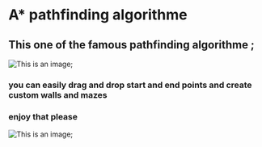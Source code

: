 # A* pathfinding algorithme

## This one of the famous pathfinding algorithme ;
![This is an image](https://i.postimg.cc/t4pJrtPt/Screenshot-3.png);

### you can easily drag and drop start and end points and create custom walls and mazes 

### enjoy that please 

![This is an image](https://i.postimg.cc/054Ns1SQ/Screenshot-2.png);
